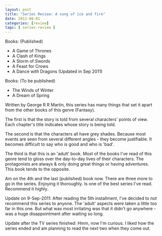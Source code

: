 ```yaml
---
layout: post
title: "Series Review: A song of ice and fire"
date: 2012-08-01
categories: [review]
tags: [ series-review ]
---
```

Books: (Published)

* A Game of Thrones
* A Clash of Kings
* A Storm of Swords
* A Feast for Crows
* A Dance with Dragons (Updated in Sep 2011)

Books: (To be published)
* The Winds of Winter
* A Dream of Spring

Written by George R R Martin, this series has many things that set it apart from the other books of this genre (Fantasy).

The first is that the story is told from several characters' points of view. Each chapter's title indicates whose story is being told. 

The second is that the characters all have grey shades. Because most events are seen from several different angles - they become justifiable. It becomes difficult to say who is good and who is 'bad'. 

The third is that this is an 'adult' book. Most of the books I've read of this genre tend to gloss over the day-to-day lives of their characters. The protagonists are always & only doing great things or having adventures. This book tends to the opposite. 

Am on the 4th and the last (published) book now. There are three more to go in the series. Enjoying it thoroughly. Is one of the best series I've read. Recommend it highly.

Update on 9-Sep-2011: After reading the 5th installment, I've decided to not recommend this series to anyone. The 'adult' aspects were taken a little too far in this one. But what was most irritating was that it didn't go anywhere - was a huge disappointment after waiting so long.

Update after the TV series finished: Hmm, now I'm curious. I liked how the series ended and am planning to read the next two when they come out.
